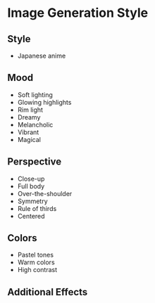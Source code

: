 # Image Generation Style

## Style

- Japanese anime

## Mood

- Soft lighting
- Glowing highlights
- Rim light
- Dreamy
- Melancholic
- Vibrant
- Magical

## Perspective

- Close-up
- Full body
- Over-the-shoulder
- Symmetry
- Rule of thirds
- Centered

## Colors

- Pastel tones
- Warm colors
- High contrast

## Additional Effects
